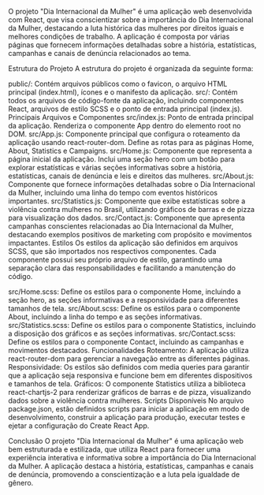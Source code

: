 O projeto "Dia Internacional da Mulher" é uma aplicação web desenvolvida com React, que visa conscientizar sobre a importância do Dia Internacional da Mulher, destacando a luta histórica das mulheres por direitos iguais e melhores condições de trabalho. A aplicação é composta por várias páginas que fornecem informações detalhadas sobre a história, estatísticas, campanhas e canais de denúncia relacionados ao tema.

Estrutura do Projeto
A estrutura do projeto é organizada da seguinte forma:

public/: Contém arquivos públicos como o favicon, o arquivo HTML principal (index.html), ícones e o manifesto da aplicação.
src/: Contém todos os arquivos de código-fonte da aplicação, incluindo componentes React, arquivos de estilo SCSS e o ponto de entrada principal (index.js).
Principais Arquivos e Componentes
src/index.js: Ponto de entrada principal da aplicação. Renderiza o componente App dentro do elemento root no DOM.
src/App.js: Componente principal que configura o roteamento da aplicação usando react-router-dom. Define as rotas para as páginas Home, About, Statistics e Campaigns.
src/Home.js: Componente que representa a página inicial da aplicação. Inclui uma seção hero com um botão para explorar estatísticas e várias seções informativas sobre a história, estatísticas, canais de denúncia e leis e direitos das mulheres.
src/About.js: Componente que fornece informações detalhadas sobre o Dia Internacional da Mulher, incluindo uma linha do tempo com eventos históricos importantes.
src/Statistics.js: Componente que exibe estatísticas sobre a violência contra mulheres no Brasil, utilizando gráficos de barras e de pizza para visualização dos dados.
src/Contact.js: Componente que apresenta campanhas conscientes relacionadas ao Dia Internacional da Mulher, destacando exemplos positivos de marketing com propósito e movimentos impactantes.
Estilos
Os estilos da aplicação são definidos em arquivos SCSS, que são importados nos respectivos componentes. Cada componente possui seu próprio arquivo de estilo, garantindo uma separação clara das responsabilidades e facilitando a manutenção do código.

src/Home.scss: Define os estilos para o componente Home, incluindo a seção hero, as seções informativas e a responsividade para diferentes tamanhos de tela.
src/About.scss: Define os estilos para o componente About, incluindo a linha do tempo e as seções informativas.
src/Statistics.scss: Define os estilos para o componente Statistics, incluindo a disposição dos gráficos e as seções informativas.
src/Contact.scss: Define os estilos para o componente Contact, incluindo as campanhas e movimentos destacados.
Funcionalidades
Roteamento: A aplicação utiliza react-router-dom para gerenciar a navegação entre as diferentes páginas.
Responsividade: Os estilos são definidos com media queries para garantir que a aplicação seja responsiva e funcione bem em diferentes dispositivos e tamanhos de tela.
Gráficos: O componente Statistics utiliza a biblioteca react-chartjs-2 para renderizar gráficos de barras e de pizza, visualizando dados sobre a violência contra mulheres.
Scripts Disponíveis
No arquivo package.json, estão definidos scripts para iniciar a aplicação em modo de desenvolvimento, construir a aplicação para produção, executar testes e ejetar a configuração do Create React App.

Conclusão
O projeto "Dia Internacional da Mulher" é uma aplicação web bem estruturada e estilizada, que utiliza React para fornecer uma experiência interativa e informativa sobre a importância do Dia Internacional da Mulher. A aplicação destaca a história, estatísticas, campanhas e canais de denúncia, promovendo a conscientização e a luta pela igualdade de gênero.
